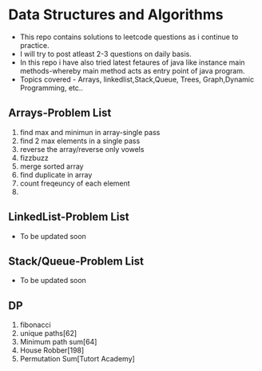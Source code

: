 # Data Structures and Algorithms
 - This repo contains solutions to leetcode questions as i continue to practice.
 - I will try to post  atleast 2-3 questions on daily basis.
 - In this repo i have also tried latest fetaures of java like instance main methods-whereby main method acts as entry point of java program.
 - Topics covered - Arrays, linkedlist,Stack,Queue, Trees, Graph,Dynamic Programming, etc..

## Arrays-Problem List
1. find max and minimun in array-single pass
2. find 2 max elements in a single pass
3. reverse the array/reverse only vowels
4. fizzbuzz
5. merge sorted array
6. find duplicate in array
7. count freqeuncy of each element
8. 

## LinkedList-Problem List
- To be updated soon

## Stack/Queue-Problem List
- To be updated soon

## DP
1. fibonacci
2. unique paths[62]
3. Minimum path sum[64]
4. House Robber[198]
5. Permutation Sum[Tutort Academy]